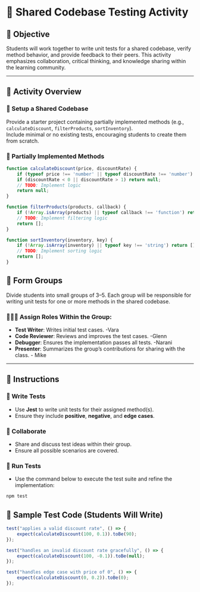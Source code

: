 # 🧪 Shared Codebase Testing Activity

## 🎯 Objective
Students will work together to write unit tests for a shared codebase, verify method behavior, and provide feedback to their peers. This activity emphasizes collaboration, critical thinking, and knowledge sharing within the learning community.

---

## 🧱 Activity Overview

### 🔧 Setup a Shared Codebase

Provide a starter project containing partially implemented methods (e.g., `calculateDiscount`, `filterProducts`, `sortInventory`).  
Include minimal or no existing tests, encouraging students to create them from scratch.

### 📂 Partially Implemented Methods

```js
function calculateDiscount(price, discountRate) {
    if (typeof price !== 'number' || typeof discountRate !== 'number') return null;
    if (discountRate < 0 || discountRate > 1) return null;
    // TODO: Implement logic
    return null;
}

function filterProducts(products, callback) {
    if (!Array.isArray(products) || typeof callback !== 'function') return [];
    // TODO: Implement filtering logic
    return [];
}

function sortInventory(inventory, key) {
    if (!Array.isArray(inventory) || typeof key !== 'string') return [];
    // TODO: Implement sorting logic
    return [];
}
```

## 👥 Form Groups

Divide students into small groups of 3–5. Each group will be responsible for writing unit tests for one or more methods in the shared codebase.

### 🧑‍🤝‍🧑 Assign Roles Within the Group:

- **Test Writer**: Writes initial test cases. -Vara
- **Code Reviewer**: Reviews and improves the test cases. -Glenn
- **Debugger**: Ensures the implementation passes all tests. -Narani
- **Presenter**: Summarizes the group’s contributions for sharing with the class. - Mike

---

## 📝 Instructions

### 🧪 Write Tests
- Use **Jest** to write unit tests for their assigned method(s).
- Ensure they include **positive**, **negative**, and **edge cases**.

### 🤝 Collaborate
- Share and discuss test ideas within their group.
- Ensure all possible scenarios are covered.

### 🧪 Run Tests
- Use the command below to execute the test suite and refine the implementation:

```bash
npm test
```

## 📄 Sample Test Code (Students Will Write)

```js
test("applies a valid discount rate", () => {
    expect(calculateDiscount(100, 0.1)).toBe(90);
});

test("handles an invalid discount rate gracefully", () => {
    expect(calculateDiscount(100, -0.1)).toBe(null);
});

test("handles edge case with price of 0", () => {
    expect(calculateDiscount(0, 0.2)).toBe(0);
});
```